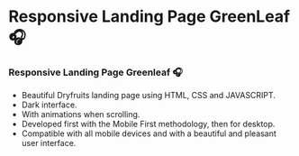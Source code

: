 # Responsive Landing Page GreenLeaf 🎧
### Responsive Landing Page Greenleaf 🎧

- Beautiful Dryfruits landing page using HTML, CSS and JAVASCRIPT.
- Dark interface.
- With animations when scrolling.
- Developed first with the Mobile First methodology, then for desktop.
- Compatible with all mobile devices and with a beautiful and pleasant user interface.
